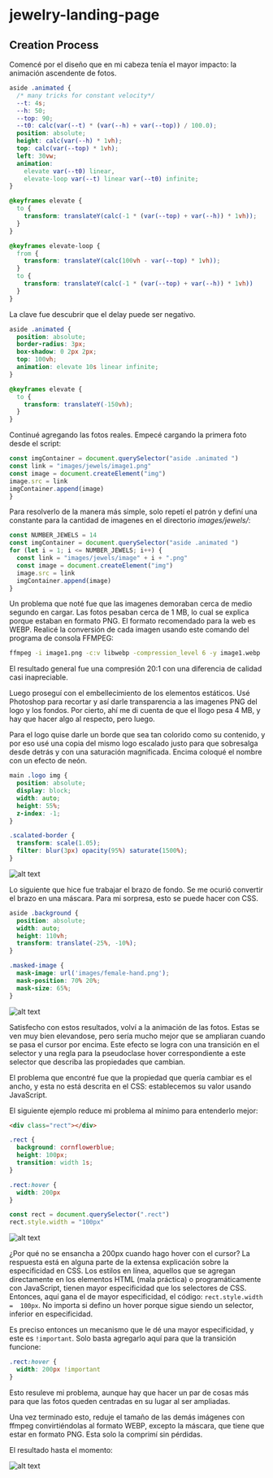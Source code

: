 # jewelry-landing-page

## Creation Process

Comencé por el diseño que en mi cabeza tenía el mayor impacto: la animación ascendente de fotos.

```css
aside .animated {
  /* many tricks for constant velocity*/
  --t: 4s;
  --h: 50;
  --top: 90;
  --t0: calc(var(--t) * (var(--h) + var(--top)) / 100.0);
  position: absolute;
  height: calc(var(--h) * 1vh);
  top: calc(var(--top) * 1vh);
  left: 30vw;
  animation: 
    elevate var(--t0) linear,
    elevate-loop var(--t) linear var(--t0) infinite;
}

@keyframes elevate {
  to {
    transform: translateY(calc(-1 * (var(--top) + var(--h)) * 1vh));
  }
}

@keyframes elevate-loop {
  from {
    transform: translateY(calc(100vh - var(--top) * 1vh));
  }
  to {
    transform: translateY(calc(-1 * (var(--top) + var(--h)) * 1vh))
  }
}
```

La clave fue descubrir que el delay puede ser negativo.

```css
aside .animated {
  position: absolute;
  border-radius: 3px;
  box-shadow: 0 2px 2px;
  top: 100vh;
  animation: elevate 10s linear infinite;
}

@keyframes elevate {
  to {
    transform: translateY(-150vh);
  }
}
```

Continué agregando las fotos reales. Empecé cargando  la primera foto desde el script:

```js
const imgContainer = document.querySelector("aside .animated ")
const link = "images/jewels/image1.png"
const image = document.createElement("img")
image.src = link
imgContainer.append(image)
}
```

Para resolverlo de la manera más simple, solo repetí el patrón y definí una constante para la cantidad de imagenes en el directorio _images/jewels/_:

```js
const NUMBER_JEWELS = 14
const imgContainer = document.querySelector("aside .animated ")
for (let i = 1; i <= NUMBER_JEWELS; i++) {
  const link = "images/jewels/image" + i + ".png"
  const image = document.createElement("img")
  image.src = link
  imgContainer.append(image)
}
```

Un problema que noté fue que las imagenes demoraban cerca de medio segundo en cargar. Las fotos pesaban cerca de 1 MB, lo cual se explica porque estaban en formato PNG. El formato recomendado para la web es WEBP. Realicé la conversión de cada imagen usando este comando del programa de consola FFMPEG:

```bash
ffmpeg -i image1.png -c:v libwebp -compression_level 6 -y image1.webp
```

El resultado general fue una compresión 20:1 con una diferencia de calidad casi inapreciable.

Luego proseguí con el embellecimiento de los elementos estáticos. Usé Photoshop para recortar y así darle transparencia a las imagenes PNG del logo y los fondos. Por cierto, ahí me di cuenta de que el llogo pesa 4 MB, y hay que hacer algo al respecto, pero luego.

Para el logo quise darle un borde que sea tan colorido como su contenido, y por eso usé una copia del mismo logo escalado justo para que sobresalga desde detrás y con una saturación magnificada. Encima coloqué el nombre con un efecto de neón.

```css
main .logo img {
  position: absolute;
  display: block;
  width: auto;
  height: 55%;
  z-index: -1;
}

.scalated-border {
  transform: scale(1.05);
  filter: blur(3px) opacity(95%) saturate(1500%);
}
```

![alt text](readme-img/logo.webp)

Lo siguiente que hice fue trabajar el brazo de fondo. Se me ocurió convertir el brazo en una máscara. Para mi sorpresa, esto se puede hacer con CSS.

```css
aside .background {
  position: absolute;
  width: auto;
  height: 110vh;
  transform: translate(-25%, -10%);
}

.masked-image {
  mask-image: url('images/female-hand.png');
  mask-position: 70% 20%;
  mask-size: 65%;
}
```

![alt text](readme-img/hand.webp)

Satisfecho con estos resultados, volví a la animación de las fotos. Estas se ven muy bien elevandose, pero sería mucho mejor que se ampliaran cuando se pasa el cursor por encima. Este efecto se logra con una transición en el selector y una regla para la pseudoclase hover correspondiente a este selector que describa las propiedades que cambian.

El problema que encontré fue que la propiedad que quería cambiar es el ancho, y esta no está descrita en el CSS: establecemos su valor usando JavaScript.

El siguiente ejemplo reduce mi problema al mínimo para entenderlo mejor:

```html
<div class="rect"></div>
```

```css
.rect {
  background: cornflowerblue;
  height: 100px;
  transition: width 1s;
}

.rect:hover {
  width: 200px
}
```

```js
const rect = document.querySelector(".rect")
rect.style.width = "100px"
```

![alt text](readme-img/square.webp)

¿Por qué no se ensancha a 200px cuando hago hover con el cursor? La respuesta está en alguna parte de la extensa explicación sobre la especificidad en CSS. Los estilos en línea, aquellos que se agregan directamente en los elementos HTML (mala práctica) o programáticamente con JavaScript, tienen mayor especificidad que los selectores de CSS. Entonces, aquí gana el de mayor especificidad, el código: `rect.style.width =  100px`. No importa si defino un hover porque sigue siendo un selector, inferior en especificidad.

Es preciso entonces un mecanismo que le dé una mayor especificidad, y este es  `!important`. Solo basta agregarlo aquí para que la transición funcione:

```css
.rect:hover {
  width: 200px !important
}
```

Esto resuleve mi problema, aunque hay que hacer un par de cosas más para que las fotos queden centradas en su lugar al ser ampliadas.

Una vez terminado esto, reduje el tamaño de las demás imágenes con ffmpeg convirtiéndolas al formato WEBP, excepto la máscara, que tiene que estar en formato PNG. Esta solo la comprimí sin pérdidas.

El resultado hasta el momento:

![alt text](readme-img/demo.gif)